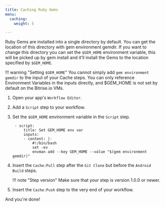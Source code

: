 ```yaml
---
title: Caching Ruby Gems
menu:
  caching:
    weight: 5

---
```

Ruby Gems are installed into a single directory by default. You can get the location of this directory with gem environment gemdir. If you want to change this directory you can set the `$GEM_HOME` environment variable, this will be picked up by gem install and it’ll install the Gems to the location specified by `$GEM_HOME`.

!!! warning "Setting `$GEM_HOME`"
    You cannot simply add `gem environment gemdir` to the input of your Cache steps. You can only reference Environment Variables in the inputs directly, and $GEM_HOME is not set by default on the Bitrise.io VMs.

1. Open your app's `Workflow Editor`.

1. Add a `Script` step to your workflow.

1. Set the `$GEM_HOME` environment variable in the `Script` step.

        - script:
            title: Set GEM_HOME env var
            inputs:
            - content: |-
                #!/bin/bash
                set -ev
                envman add --key GEM_HOME --value "$(gem environment gemdir)"

1. Insert the `Cache:Pull` step after the `Git Clone` but before the `Android Build` steps.

    !!! note "Step version"
        Make sure that your step is version 1.0.0 or newer.

1. Insert the `Cache:Push` step to the very end of your workflow.

And you're done!